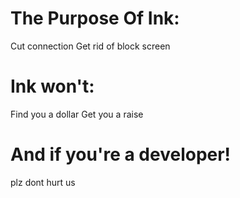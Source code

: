 # The Purpose Of Ink:

 Cut connection
 Get rid of block screen

# Ink won't:
Find you a dollar
Get you a raise


# And if you're a developer!
plz dont hurt us
